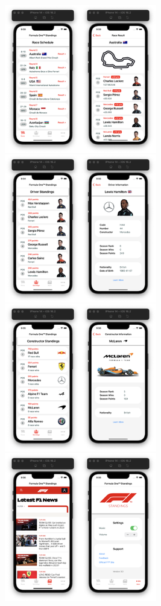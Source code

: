 <img width="200" src="https://github.com/karimsammouri/MU-CSE-382/blob/main/Final%20Project%20-%20FormulaStandings/Screenshots/RacesPage.png"><img width="200" src="https://github.com/karimsammouri/MU-CSE-382/blob/main/Final%20Project%20-%20FormulaStandings/Screenshots/RacePage.png"><img width="200" src="https://github.com/karimsammouri/MU-CSE-382/blob/main/Final%20Project%20-%20FormulaStandings/Screenshots/DriversPage.png"><img width="200" src="https://github.com/karimsammouri/MU-CSE-382/blob/main/Final%20Project%20-%20FormulaStandings/Screenshots/DriverPage.png"><img width="200" src="https://github.com/karimsammouri/MU-CSE-382/blob/main/Final%20Project%20-%20FormulaStandings/Screenshots/ConstructorsPage.png"><img width="200" src="https://github.com/karimsammouri/MU-CSE-382/blob/main/Final%20Project%20-%20FormulaStandings/Screenshots/ConstructorPage.png"><img width="200" src="https://github.com/karimsammouri/MU-CSE-382/blob/main/Final%20Project%20-%20FormulaStandings/Screenshots/NewsPage.png"><img width="200" src="https://github.com/karimsammouri/MU-CSE-382/blob/main/Final%20Project%20-%20FormulaStandings/Screenshots/SettingsPage.png">

